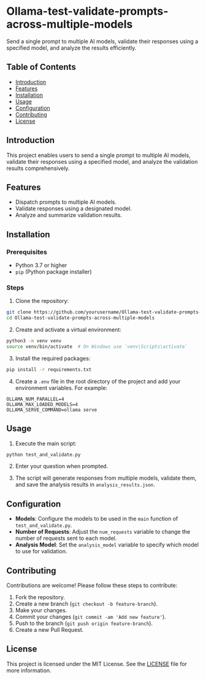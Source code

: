 # Ollama-test-validate-prompts-across-multiple-models

Send a single prompt to multiple AI models, validate their responses using a specified model, and analyze the results efficiently.

## Table of Contents

- [Introduction](#introduction)
- [Features](#features)
- [Installation](#installation)
- [Usage](#usage)
- [Configuration](#configuration)
- [Contributing](#contributing)
- [License](#license)

## Introduction

This project enables users to send a single prompt to multiple AI models, validate their responses using a specified model, and analyze the validation results comprehensively.

## Features

- Dispatch prompts to multiple AI models.
- Validate responses using a designated model.
- Analyze and summarize validation results.

## Installation

### Prerequisites

- Python 3.7 or higher
- `pip` (Python package installer)

### Steps

1. Clone the repository:

```sh
git clone https://github.com/yourusername/Ollama-test-validate-prompts-across-multiple-models.git
cd Ollama-test-validate-prompts-across-multiple-models
```

2. Create and activate a virtual environment:

```sh
python3 -m venv venv
source venv/bin/activate  # On Windows use `venv\Scripts\activate`
```

3. Install the required packages:

```sh
pip install -r requirements.txt
```

4. Create a `.env` file in the root directory of the project and add your environment variables. For example:

```env
OLLAMA_NUM_PARALLEL=4
OLLAMA_MAX_LOADED_MODELS=4
OLLAMA_SERVE_COMMAND=ollama serve
```

## Usage

1. Execute the main script:

```sh
python test_and_validate.py
```

2. Enter your question when prompted.

3. The script will generate responses from multiple models, validate them, and save the analysis results in `analysis_results.json`.

## Configuration

- **Models**: Configure the models to be used in the `main` function of `test_and_validate.py`.
- **Number of Requests**: Adjust the `num_requests` variable to change the number of requests sent to each model.
- **Analysis Model**: Set the `analysis_model` variable to specify which model to use for validation.

## Contributing

Contributions are welcome! Please follow these steps to contribute:

1. Fork the repository.
2. Create a new branch (`git checkout -b feature-branch`).
3. Make your changes.
4. Commit your changes (`git commit -am 'Add new feature'`).
5. Push to the branch (`git push origin feature-branch`).
6. Create a new Pull Request.

## License

This project is licensed under the MIT License. See the [LICENSE](LICENSE) file for more information.
